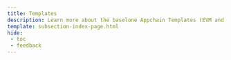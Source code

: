 ```yaml
---
title: Templates
description: Learn more about the baselone Appchain Templates (EVM and non-EVM) that support Tanssi out of the box to help you kickstart your Appchain development
template: subsection-index-page.html
hide:
 - toc
 - feedback
---
```

